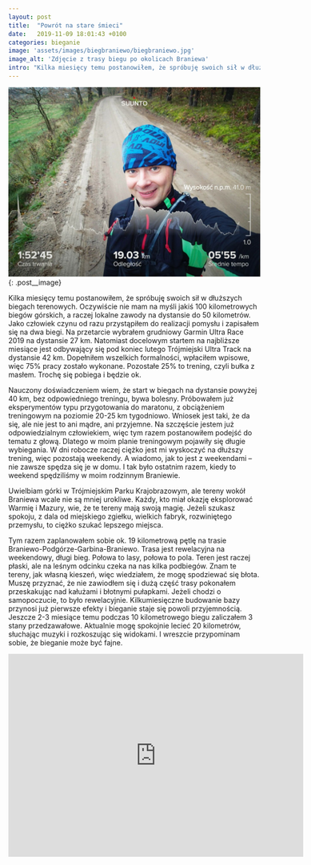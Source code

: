 ```yaml
---
layout: post
title:  "Powrót na stare śmieci"
date:   2019-11-09 18:01:43 +0100
categories: bieganie
image: 'assets/images/biegbraniewo/biegbraniewo.jpg'
image_alt: 'Zdjęcie z trasy biegu po okolicach Braniewa'
intro: "Kilka miesięcy temu postanowiłem, że spróbuję swoich sił w dłuższych biegach terenowych. Oczywiście nie mam na myśli jakiś 100 kilometrowych biegów górskich, a raczej lokalne zawody na dystansie do 50 kilometrów. Jako człowiek czynu od razu przystąpiłem do realizacji pomysłu i zapisałem się na dwa biegi. Na przetarcie wybrałem grudniowy Garmin Ultra Race 2019 na dystansie 27 km. Natomiast docelowym startem na najbliższe miesiące jest odbywający się pod koniec lutego Trójmiejski Ultra Track na dystansie 42 km. Dopełniłem wszelkich formalności, wpłaciłem wpisowe, więc 75% pracy zostało wykonane. Pozostałe 25% to trening, czyli bułka z masłem. Trochę się pobiega i będzie ok."
---
```


![Zdjęcie z trasy](/assets/images/biegbraniewo/biegbraniewo.jpg){: .post__image}

Kilka miesięcy temu postanowiłem, że spróbuję swoich sił w dłuższych biegach terenowych. Oczywiście nie mam na myśli jakiś 100 kilometrowych biegów górskich, a raczej lokalne zawody na dystansie do 50 kilometrów. Jako człowiek czynu od razu przystąpiłem do realizacji pomysłu i zapisałem się na dwa biegi. Na przetarcie wybrałem grudniowy Garmin Ultra Race 2019 na dystansie 27 km. Natomiast docelowym startem na najbliższe miesiące jest odbywający się pod koniec lutego Trójmiejski Ultra Track na dystansie 42 km. Dopełniłem wszelkich formalności, wpłaciłem wpisowe, więc 75% pracy zostało wykonane. Pozostałe 25% to trening, czyli bułka z masłem. Trochę się pobiega i będzie ok. 

Nauczony doświadczeniem wiem, że start w biegach na dystansie powyżej 40 km, bez odpowiedniego treningu, bywa bolesny. Próbowałem już eksperymentów typu przygotowania do maratonu, z obciążeniem treningowym na poziomie 20-25 km tygodniowo. Wniosek jest taki, że da się, ale nie jest to ani mądre, ani przyjemne. Na szczęście jestem już odpowiedzialnym człowiekiem, więc tym razem postanowiłem podejść do tematu z głową. Dlatego w moim planie treningowym pojawiły się długie wybiegania. W dni robocze raczej ciężko jest mi wyskoczyć na dłuższy trening, więc pozostają weekendy. A wiadomo, jak to jest z weekendami – nie zawsze spędza się je w domu. I tak było ostatnim razem, kiedy to weekend spędziliśmy w moim rodzinnym Braniewie. 

Uwielbiam górki w Trójmiejskim Parku Krajobrazowym, ale tereny wokół Braniewa wcale nie są mniej urokliwe. Każdy, kto miał okazję eksplorować Warmię i Mazury, wie, że te tereny mają swoją magię. Jeżeli szukasz spokoju, z dala od miejskiego zgiełku, wielkich fabryk, rozwiniętego przemysłu, to ciężko szukać lepszego miejsca.  

Tym razem zaplanowałem sobie ok. 19 kilometrową pętlę na trasie Braniewo-Podgórze-Garbina-Braniewo. Trasa jest rewelacyjna na weekendowy, długi bieg. Połowa to lasy, połowa to pola. Teren jest raczej płaski, ale na leśnym odcinku czeka na nas kilka podbiegów. Znam te tereny, jak własną kieszeń, więc wiedziałem, że mogę spodziewać się błota. Muszę przyznać, że nie zawiodłem się i dużą część trasy pokonałem przeskakując nad kałużami i błotnymi pułapkami. Jeżeli chodzi o samopoczucie, to było rewelacyjnie. Kilkumiesięczne budowanie bazy przynosi już pierwsze efekty i bieganie staje się powoli przyjemnością. Jeszcze 2-3 miesiące temu podczas 10 kilometrowego biegu zaliczałem 3 stany przedzawałowe. Aktualnie mogę spokojnie lecieć 20 kilometrów, słuchając muzyki i rozkoszując się widokami. I wreszcie przypominam sobie, że bieganie może być fajne. 

<iframe height='405' width='590' frameborder='0' allowtransparency='true' scrolling='no' src='https://www.strava.com/activities/2852416166/embed/c7d8bdb39c283d00e17ba93acac7c51f58ce55bd'></iframe>